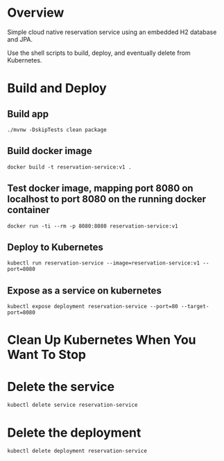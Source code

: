 # Overview
Simple cloud native reservation service using an embedded H2 database and JPA.  

Use the shell scripts to build, deploy, and eventually delete from Kubernetes.

# Build and Deploy

## Build app
`./mvnw -DskipTests clean package`

## Build docker image
`docker build -t reservation-service:v1 .`

## Test docker image, mapping port 8080 on localhost to port 8080 on the running docker container
`docker run -ti --rm -p 8080:8080 reservation-service:v1`

## Deploy to Kubernetes
`kubectl run reservation-service --image=reservation-service:v1 --port=8080`

## Expose as a service on kubernetes
`kubectl expose deployment reservation-service --port=80 --target-port=8080`

# Clean Up Kubernetes When You Want To Stop

# Delete the service
`kubectl delete service reservation-service`

# Delete the deployment
`kubectl delete deployment reservation-service`

